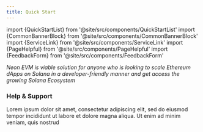 ```yaml
---
title: Quick Start
---
```

import {QuickStartList} from '@site/src/components/QuickStartList'
import {CommonBannerBlock} from '@site/src/components/CommonBannerBlock'
import {ServiceLink} from '@site/src/components/ServiceLink'
import {PageHelpful} from '@site/src/components/PageHelpful'
import {FeedbackForm} from '@site/src/components/FeedbackForm'

*Neon EVM is viable solution for anyone who is looking to scale Ethereum dApps on Solana in a developer-friendly manner and get access the growing Solana Ecosystem*

<QuickStartList/>

<CommonBannerBlock title='Learn about Neon' description='Read Neon ecosystem<br /> basics and start using it' icon='/img/learn.svg' background='#ECFFF8' />
<CommonBannerBlock title='Join Neon Governance' description='Start influencing on Neon’s ecosystem<br /> development by participating in Voting' icon='/img/governance.svg' background='#FFF1FA' />
<CommonBannerBlock title='Learn about Neon' description='Learn Technical Requirements and<br /> how to run & operate Neon Proxy' icon='/img/proxy.svg' background='#F7F0FF' />

### Help & Support

Lorem ipsum dolor sit amet, consectetur adipiscing elit, sed do eiusmod tempor incididunt ut labore et dolore magna aliqua. Ut enim ad minim veniam, quis nostrud

<ServiceLink title='Ask on Discord' description='Our 🛟 rescue team is ready to help' icon='/icons/discord.svg' link='https://discord.com/invite/d9BhxNWTsj' />

<PageHelpful />

<FeedbackForm />
